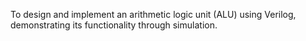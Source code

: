 To design and implement an arithmetic logic unit (ALU) using Verilog, demonstrating its functionality through simulation.